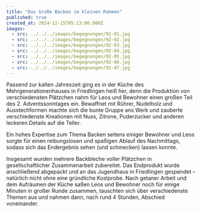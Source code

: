 ```yaml
---
title: "Das Große Backen im kleinen Rahmen"
published: true
created_at: 2024-12-15T05:13:00.000Z
images:
  - src: ../../../images/begegnungen/92-01.jpg
  - src: ../../../images/begegnungen/92-02.jpg
  - src: ../../../images/begegnungen/92-03.jpg
  - src: ../../../images/begegnungen/92-04.jpg
  - src: ../../../images/begegnungen/92-05.jpg
  - src: ../../../images/begegnungen/92-06.jpg
  - src: ../../../images/begegnungen/92-07.jpg
---
```


Passend zur kalten Jahreszeit ging es in der Küche des Mehrgenerationenhauses in Friedlingen heiß her, denn die Produktion von verschiedensten Plätzchen nahm für Leos und Bewohner einen großen Teil des 2. Adventssonntages ein. Bewaffnet mit Rührer, Nudelholz und Ausstechformen machte sich die bunte Gruppe ans Werk und zauberte verschiedenste Kreationen mit Nuss, Zitrone, Puderzucker und anderen leckeren Details auf die Teller.

Ein hohes Expertise zum Thema Backen seitens einiger Bewohner und Leos sorgte für einen reibungslosen und spaßigen Ablauf des Nachmittags, sodass sich das Endergebnis sehen (und schmecken) lassen konnte.

Insgesamt wurden mehrere Backbleche voller Plätzchen in gesellschaftlicher Zusammenarbeit zubereitet. Das Endprodukt wurde anschließend abgepackt und an das Jugendhaus in Friedlingen gespendet – natürlich nicht ohne eine gründliche Kostprobe. Nach getaner Arbeit und dem Aufräumen der Küche saßen Leos und Bewohner noch für einige Minuten in großer Runde zusammen, tauschten sich über verschiedenste Themen aus und nahmen dann, nach rund 4 Stunden, Abschied voneinander. 